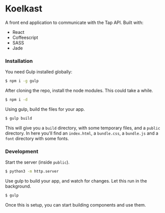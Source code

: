 # Koelkast

A front end application to communicate with the Tap API.
Built with:
* React
* Coffeescript
* SASS
* Jade

### Installation

You need Gulp installed globally:

```sh
$ npm i -g gulp
```

After cloning the repo, install the node modules. This could take a while.
```sh
$ npm i -d
```

Using gulp, build the files for your app.
```sh
$ gulp build
```

This will give you a `build` directory, with some temporary files,
and a `public` directory. In here you'll find an `index.html`, a `bundle.css`, a `bundle.js` and a `font` directory with some fonts.

### Development

Start the server (inside `public`).
```sh
$ python3 -m http.server
```

Use gulp to build your app, and watch for changes. Let this run in the background.
```sh
$ gulp 
```

Once this is setup, you can start building components and use them.
